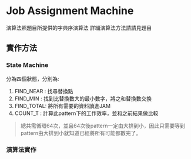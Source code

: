 # Job Assignment Machine
演算法照題目所提供的字典序演算法
詳細演算法方法請請見題目

## 實作方法
### State Machine
分為四個狀態，分別為:
1. FIND_NEAR : 找尋替換點
2. FIND_MIN  : 找到比替換數大的最小數字，將之和替換數交換
3. FIND_TOTAL: 將所有需要的資料讀進JAM
4. COUNT_T   : 計算此pattern下的工作效率，並和之前結果做比較  
>總共需循環64次，並且64次後pattern一定由大排到小，因此只需要等到pattern由大排到小就知道已經將所有可能都數完了。
### 演算法實作

